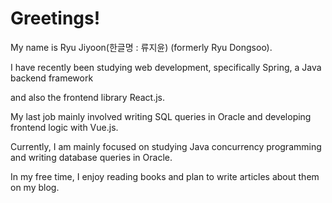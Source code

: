 
# Greetings! 
My name is Ryu Jiyoon(한글명 : 류지윤) (formerly Ryu Dongsoo). 

I have recently been studying web development, specifically Spring, a Java backend framework 

and also the frontend library React.js.


My last job mainly involved writing SQL queries in Oracle and developing frontend logic with Vue.js. 

Currently, I am mainly focused on studying Java concurrency programming and writing database queries in Oracle.

In my free time, I enjoy reading books and plan to write articles about them on my blog.
